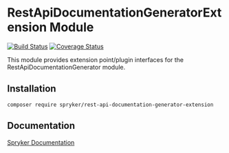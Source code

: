 # RestApiDocumentationGeneratorExtension Module
[![Build Status](https://travis-ci.org/spryker/rest-api-documentation-generator-extension.svg)](https://travis-ci.org/spryker/rest-api-documentation-generator-extension)
[![Coverage Status](https://coveralls.io/repos/github/spryker/rest-api-documentation-generator-extension/badge.svg)](https://coveralls.io/github/spryker/rest-api-documentation-generator-extension)

This module provides extension point/plugin interfaces for the RestApiDocumentationGenerator module.

## Installation

```
composer require spryker/rest-api-documentation-generator-extension
```

## Documentation

[Spryker Documentation](https://academy.spryker.com/developing_with_spryker/module_guide/modules.html)
